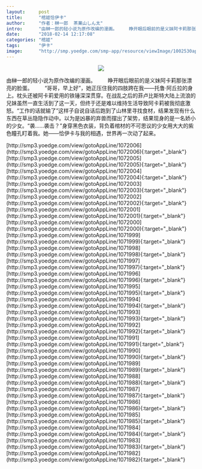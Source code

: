 ```yaml
---
layout:     post
title:      "棺姬恰伊卡"
author:     "作者：榊一郎  茶菓山しん太"
intro:      "由榊一郎的轻小说为原作改编的漫画。 　　睁开眼后眼前的是义妹阿卡莉那张漂亮的脸蛋。 　　“哥哥，早上好”，她正压住我的四肢跨在我——托鲁·阿丘拉的身上。枕头还被阿卡莉爱用的铁锤深深贯穿。在战乱之后的菲卢比斯特大陆上流浪的兄妹虽然一直生活到了这一天，但终于还是难以维持生活导致阿卡莉被我彻底激怒。“工作的话就输了”这样子自说自话后跑到了山林里寻找食材，结果发现有什么东西在草丛隐隐作动中。以为是凶暴的弃兽而摆出了架势，结果现身的是一名娇小的少女。“袭……袭击？”身穿黑色衣装，背负着棺材的不可思议的少女用大大的紫色瞳孔盯着我。她——恰伊卡与我的相遇，世界再一次动了起来。"
date:       "2018-02-14 12:17:08"
categories: "棺姬"
tags:       "伊卡"
image:      "http://smp.yoedge.com/smp-app/resource/viewImage/1002530appline.png"
---
```

<div style="text-align: center">
<p><img src="http://smp.yoedge.com/smp-app/resource/viewImage/1002530appline.png"/></p>
</div>
<p class="post-meta">
<span>由榊一郎的轻小说为原作改编的漫画。 　　睁开眼后眼前的是义妹阿卡莉那张漂亮的脸蛋。 　　“哥哥，早上好”，她正压住我的四肢跨在我——托鲁·阿丘拉的身上。枕头还被阿卡莉爱用的铁锤深深贯穿。在战乱之后的菲卢比斯特大陆上流浪的兄妹虽然一直生活到了这一天，但终于还是难以维持生活导致阿卡莉被我彻底激怒。“工作的话就输了”这样子自说自话后跑到了山林里寻找食材，结果发现有什么东西在草丛隐隐作动中。以为是凶暴的弃兽而摆出了架势，结果现身的是一名娇小的少女。“袭……袭击？”身穿黑色衣装，背负着棺材的不可思议的少女用大大的紫色瞳孔盯着我。她——恰伊卡与我的相遇，世界再一次动了起来。</span>
</p>
[http://smp3.yoedge.com/view/gotoAppLine/1072006](http://smp3.yoedge.com/view/gotoAppLine/1072006){:target="_blank"}
[http://smp3.yoedge.com/view/gotoAppLine/1072005](http://smp3.yoedge.com/view/gotoAppLine/1072005){:target="_blank"}
[http://smp3.yoedge.com/view/gotoAppLine/1072004](http://smp3.yoedge.com/view/gotoAppLine/1072004){:target="_blank"}
[http://smp3.yoedge.com/view/gotoAppLine/1072003](http://smp3.yoedge.com/view/gotoAppLine/1072003){:target="_blank"}
[http://smp3.yoedge.com/view/gotoAppLine/1072002](http://smp3.yoedge.com/view/gotoAppLine/1072002){:target="_blank"}
[http://smp3.yoedge.com/view/gotoAppLine/1072001](http://smp3.yoedge.com/view/gotoAppLine/1072001){:target="_blank"}
[http://smp3.yoedge.com/view/gotoAppLine/1072000](http://smp3.yoedge.com/view/gotoAppLine/1072000){:target="_blank"}
[http://smp3.yoedge.com/view/gotoAppLine/1071999](http://smp3.yoedge.com/view/gotoAppLine/1071999){:target="_blank"}
[http://smp3.yoedge.com/view/gotoAppLine/1071998](http://smp3.yoedge.com/view/gotoAppLine/1071998){:target="_blank"}
[http://smp3.yoedge.com/view/gotoAppLine/1071997](http://smp3.yoedge.com/view/gotoAppLine/1071997){:target="_blank"}
[http://smp3.yoedge.com/view/gotoAppLine/1071996](http://smp3.yoedge.com/view/gotoAppLine/1071996){:target="_blank"}
[http://smp3.yoedge.com/view/gotoAppLine/1071995](http://smp3.yoedge.com/view/gotoAppLine/1071995){:target="_blank"}
[http://smp3.yoedge.com/view/gotoAppLine/1071994](http://smp3.yoedge.com/view/gotoAppLine/1071994){:target="_blank"}
[http://smp3.yoedge.com/view/gotoAppLine/1071993](http://smp3.yoedge.com/view/gotoAppLine/1071993){:target="_blank"}
[http://smp3.yoedge.com/view/gotoAppLine/1071992](http://smp3.yoedge.com/view/gotoAppLine/1071992){:target="_blank"}
[http://smp3.yoedge.com/view/gotoAppLine/1071991](http://smp3.yoedge.com/view/gotoAppLine/1071991){:target="_blank"}
[http://smp3.yoedge.com/view/gotoAppLine/1071990](http://smp3.yoedge.com/view/gotoAppLine/1071990){:target="_blank"}
[http://smp3.yoedge.com/view/gotoAppLine/1071989](http://smp3.yoedge.com/view/gotoAppLine/1071989){:target="_blank"}
[http://smp3.yoedge.com/view/gotoAppLine/1071988](http://smp3.yoedge.com/view/gotoAppLine/1071988){:target="_blank"}
[http://smp3.yoedge.com/view/gotoAppLine/1071987](http://smp3.yoedge.com/view/gotoAppLine/1071987){:target="_blank"}
[http://smp3.yoedge.com/view/gotoAppLine/1071986](http://smp3.yoedge.com/view/gotoAppLine/1071986){:target="_blank"}
[http://smp3.yoedge.com/view/gotoAppLine/1071985](http://smp3.yoedge.com/view/gotoAppLine/1071985){:target="_blank"}
[http://smp3.yoedge.com/view/gotoAppLine/1071984](http://smp3.yoedge.com/view/gotoAppLine/1071984){:target="_blank"}
[http://smp3.yoedge.com/view/gotoAppLine/1071983](http://smp3.yoedge.com/view/gotoAppLine/1071983){:target="_blank"}
[http://smp3.yoedge.com/view/gotoAppLine/1071982](http://smp3.yoedge.com/view/gotoAppLine/1071982){:target="_blank"}


